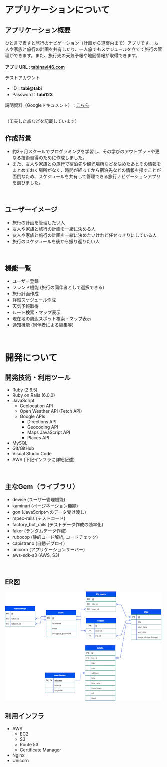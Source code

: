 # アプリケーションについて
## アプリケーション概要
ひと言で表すと旅行のナビゲーション（計画から道案内まで）アプリです。
友人や家族と旅行の計画を共有したり、一人旅でもスケジュールを立てて旅行の管理ができます。また、旅行先の天気予報や地図情報が取得できます。
<br><br>
**アプリ URL : <a href="https://tabinavi46.com" target="_blank">tabinavi46.com</a>**

テストアカウント
* ID：**tabi@tabi**
* Password：**tabi123**


説明資料（Googleドキュメント） : <a href="https://docs.google.com/document/d/1z85d3zdV6kbzSs2TPphY0B2Ft1DCbSUWojogwXXsyWs/edit?usp=sharing" target="_blank">こちら</a>

<br>
（工夫した点などを記載しています）
<br>

## 作成背景
* 約2ヶ月スクールでプログラミングを学習し、その学びのアウトプットや更なる技術習得のために作成しました。<br>
* また、友人や家族との旅行で宿泊先や観光場所などを決めたあとその情報をまとめておく場所がなく、時間が経ってから宿泊先などの情報を探すことが面倒なため、スケジュールを共有して管理できる旅行ナビゲーションアプリを選びました。
<br>

## ユーザーイメージ
* 旅行の計画を管理したい人
* 友人や家族と旅行の計画を一緒に決める人
* 友人や家族と旅行の計画を一緒に決めたいけれど任せっきりにしている人
* 旅行のスケジュールを後から振り返りたい人
<br>


## 機能一覧
 * ユーザー登録
 * フレンド機能 (旅行の同伴者として選択できる)
 * 旅行計画作成
 * 詳細スケジュール作成
 * 天気予報取得
 * ルート検索・マップ表示
 * 現在地の周辺スポット検索・マップ表示
 * 通知機能 (同伴者による編集等)
<br><br><br>

# 開発について

## 開発技術・利用ツール
* Ruby (2.6.5)
* Ruby on Rails (6.0.0)
* JavaScript
  * Geolocation API
  * Open Weather API (Fetch API)
  * Google APIs
    * Directions API
    * Geocoding API
    * Maps JavaScript API
    * Places API
* MySQL
* Git/GitHub
* Visual Studio Code
* AWS (下記インフラに詳細記述)
<br>

## 主なGem（ライブラリ）
* devise (ユーザー管理機能)
* kaminari (ページネーション機能)
* gon (JavaScriptへのデータ受け渡し)
* rspec-rails (テストコード)
* factory_bot_rails (テストデータ作成の効率化)
* faker (ランダムデータ作成)
* rubocop (静的コード解析, コードチェック)
* capistrano (自動デプロイ)
* unicorn (アプリケーションサーバー)
* aws-sdk-s3 (AWS, S3)
<br>

## ER図
<img width="500" height="350" src="er.png">
<br>

## 利用インフラ
* AWS
  * EC2
  * S3
  * Route 53
  * Certificate Manager
* Nginx
* Unicorn

